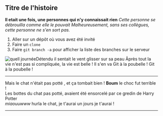 ## Titre de l'histoire

**Il etait une fois, une personnes qui n'y connaissait rien**
*Cette personne se débrouilla comme elle le pouvait*
_Malheureusement, sans ses collègues, cette personne ne s'en sort pas._

1. Aller sur un dépôt où vous avez été invité
2. Faire un ``clone``
3. Faire ``git branch -a`` pour afficher la liste des branches sur le serveur

![quell journée](https://media.giphy.com/media/PoEubQUnxbZlu/giphy.gif)Détendu il sentait le vent glisser sur sa peau 
Âprès tout la vie n'est pas si compliquée, la vie est belle ! 
Il s'en va Git à la poubelle ! Git à la poubelle ! 


---------------------------------------------------------------------------------------------
 Mais le chat n'était pas potté , et ça tombait bien ! **Boum** le choc fut terrible ! <br />
 Les bottes du chat pas potté, avaient été ensorcelé par ce gredin de Harry Potter <br />
 _miaouuwww_ hurla le chat, je t'aurai un jours je t'aurai ! 
 

---------------------------------------------------------------------------------------------

